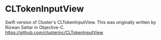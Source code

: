 # CLTokenInputView
Swift version of Cluster's CLTokenInputView.  This was originally written by Rizwan Sattar in Objective-C.  https://github.com/clusterinc/CLTokenInputView

